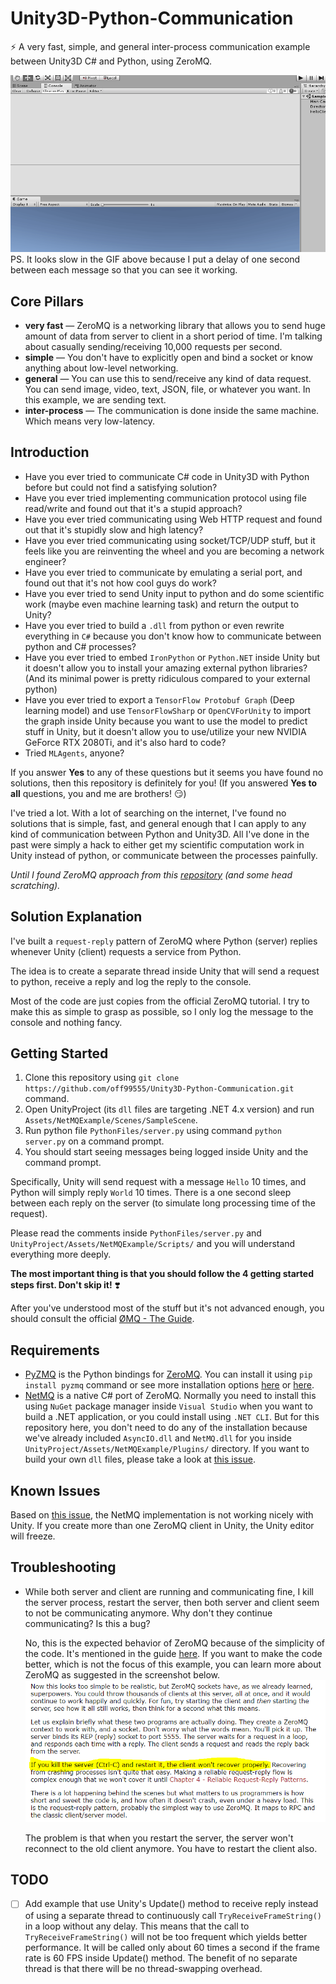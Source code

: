 # Unity3D-Python-Communication

⚡️ A very fast, simple, and general inter-process communication example between Unity3D C# and Python, using ZeroMQ.

![unity-cmd-play-example.gif](img/unity-cmd-play-example.gif)
PS. It looks slow in the GIF above because I put a delay of one second between each message so that you can see it
working.

## Core Pillars

- **very fast** — ZeroMQ is a networking library that allows you to send huge amount of data from server to client in a short period of time. I'm talking about casually sending/receiving 10,000 requests per second.
- **simple** — You don't have to explicitly open and bind a socket or know anything about low-level networking.
- **general** — You can use this to send/receive any kind of data request. You can send image, video, text, JSON, file, or whatever you want. In this example, we are sending text.
- **inter-process** — The communication is done inside the same machine. Which means very low-latency.

## Introduction

* Have you ever tried to communicate C# code in Unity3D with Python before but could not find a satisfying solution?
* Have you ever tried implementing communication protocol using file read/write and found out that it's a stupid approach?
* Have you ever tried communicating using Web HTTP request and found out that it's stupidly slow and high latency?
* Have you ever tried communicating using socket/TCP/UDP stuff, but it feels like you are reinventing the wheel and you
  are becoming a network engineer?
* Have you ever tried to communicate by emulating a serial port, and found out that it's not how cool guys do work?
* Have you ever tried to send Unity input to python and do some scientific work (maybe even machine learning task)
  and return the output to Unity?
* Have you ever tried to build a `.dll` from python or even rewrite everything in `C#` because you don't know how to
  communicate between python and C# processes?
* Have you ever tried to embed `IronPython` or `Python.NET` inside Unity but it doesn't allow you to install your
  amazing external python libraries? (And its minimal power is pretty ridiculous compared to your external python)
* Have you ever tried to export a `TensorFlow Protobuf Graph` (Deep learning model) and use `TensorFlowSharp` or
  `OpenCVForUnity` to import the graph inside Unity because you want to use the model to predict stuff in Unity, but it
  doesn't allow you to use/utilize your new NVIDIA GeForce RTX 2080Ti, and it's also hard to code?
* Tried `MLAgents`, anyone?

If you answer **Yes** to any of these questions but it seems you have found no solutions,
then this repository is definitely for you!
(If you answered **Yes to all** questions, you and me are brothers! 😏)

I've tried a lot. With a lot of searching on the internet, I've found no solutions that is simple, fast, and general
enough that I can apply to any kind of communication between Python and Unity3D. All I've done in the past were simply
a hack to either get my scientific computation work in Unity instead of python, or communicate between the processes painfully.

_Until I found ZeroMQ approach from this [repository](https://github.com/valkjsaaa/Unity-ZeroMQ-Example)
(and some head scratching)._

## Solution Explanation

I've built a `request-reply` pattern of ZeroMQ where Python (server) replies whenever Unity (client) requests
a service from Python.

The idea is to create a separate thread inside Unity that will send a request to python, receive a reply and log the reply
to the console.

Most of the code are just copies from the official ZeroMQ tutorial. I try to make this as simple to grasp as possible,
so I only log the message to the console and nothing fancy.

## Getting Started

1. Clone this repository using `git clone https://github.com/off99555/Unity3D-Python-Communication.git` command.
2. Open UnityProject (its `dll` files are targeting .NET 4.x version) and run `Assets/NetMQExample/Scenes/SampleScene`.
3. Run python file `PythonFiles/server.py` using command `python server.py` on a command prompt.
4. You should start seeing messages being logged inside Unity and the command prompt.

Specifically, Unity will send request with a message `Hello` 10 times, and Python will simply reply `World` 10 times.
There is a one second sleep between each reply on the server (to simulate long processing time of the request).

Please read the comments inside `PythonFiles/server.py` and `UnityProject/Assets/NetMQExample/Scripts/` and you will
understand everything more deeply.

**The most important thing is that you should follow the 4 getting started steps first. Don't skip it!** ❣️

After you've understood most of the stuff but it's not advanced enough, you should consult the official
[ØMQ - The Guide](http://zguide.zeromq.org/page:all).

## Requirements

* [PyZMQ](https://pyzmq.readthedocs.io/en/latest/) is the Python bindings for [ZeroMQ]((http://zeromq.org/)). You can install it using
  `pip install pyzmq` command or see more installation options [here](http://zeromq.org/bindings:python) or
  [here](https://github.com/zeromq/pyzmq).
* [NetMQ](https://netmq.readthedocs.io/en/latest/) is a native C# port of ZeroMQ. Normally you need to install this using
  `NuGet` package manager inside `Visual Studio` when you want to build a .NET application, or you could install using
  `.NET CLI`. But for this repository here, you don't need to do any of the installation because we've already included
  `AsyncIO.dll` and `NetMQ.dll` for you inside `UnityProject/Assets/NetMQExample/Plugins/` directory.
  If you want to build your own `dll` files, please take a look at
  [this issue](https://github.com/valkjsaaa/Unity-ZeroMQ-Example/issues/7).

## Known Issues
Based on [this issue](https://github.com/zeromq/netmq/issues/631), the NetMQ implementation is not working nicely with Unity. If you create more than one ZeroMQ client in Unity, the Unity editor will freeze.

## Troubleshooting

* While both server and client are running and communicating fine, I kill the server process, restart the server, then both server and client seem to not be communicating anymore. Why don't they continue communicating? Is this a bug?

  No, this is the expected behavior of ZeroMQ because of the simplicity of the code. It's mentioned in the guide
  [here](http://zguide.zeromq.org/page:all#Ask-and-Ye-Shall-Receive). If you want to make the code better, which is not
  the focus of this example, you can learn more about ZeroMQ as suggested in the screenshot below.
  ![troubleshooting-1.PNG](img/troubleshooting-1.PNG)
  
  The problem is that when you restart the server, the server won't reconnect to the old client anymore. You have to restart the client also.

## TODO

* [ ] Add example that use Unity's Update() method to receive reply instead of using a separate thread to continuously
    call `TryReceiveFrameString()` in a loop without any delay. This means that
    the call to `TryReceiveFrameString()` will not be too frequent which yields better performance. It will be called
    only about 60 times a second if the frame rate is 60 FPS inside Update() method.
    The benefit of no separate thread is that there will be no thread-swapping overhead.
